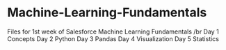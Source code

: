 # Machine-Learning-Fundamentals
Files for 1st week of Salesforce Machine Learning Fundamentals
/br
Day 1 Concepts
Day 2 Python
Day 3 Pandas
Day 4 Visualization 
Day 5 Statistics 
